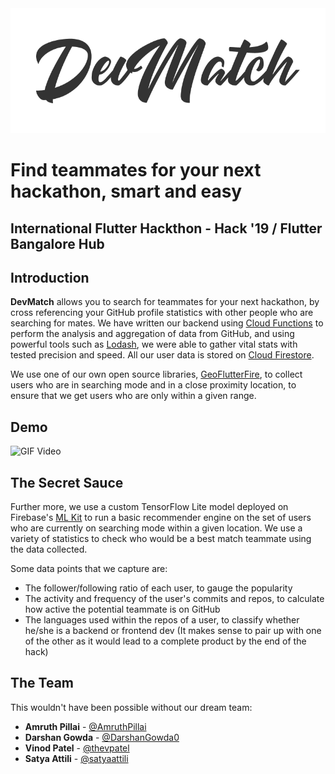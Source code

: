 <img src="./assets/logo.png" alt="DevMatch" height="200px" />

# Find teammates for your next hackathon, smart and easy
## International Flutter Hackthon - Hack '19 / Flutter Bangalore Hub

## Introduction

**DevMatch** allows you to search for teammates for your next hackathon, by cross referencing your GitHub profile statistics with other people who are searching for mates. We have written our backend using [Cloud Functions](hhttps://firebase.google.com/docs/functions) to perform the analysis and aggregation of data from GitHub, and using powerful tools such as [Lodash](https://lodash.com/), we were able to gather vital stats with tested precision and speed. All our user data is stored on [Cloud Firestore](https://firebase.google.com/docs/firestore).

We use one of our own open source libraries, [GeoFlutterFire](https://github.com/DarshanGowda0/GeoFlutterFire), to collect users who are in searching mode and in a close proximity location, to ensure that we get users who are only within a given range.

## Demo

<img src="https://i.imgur.com/GkRWcPF.gif" alt="GIF Video" />

## The Secret Sauce

Further more, we use a custom TensorFlow Lite model deployed on Firebase's [ML Kit](https://firebase.google.com/products/ml-kit/) to run a basic recommender engine on the set of users who are currently on searching mode within a given location. We use a variety of statistics to check who would be a best match teammate using the data collected.

Some data points that we capture are:
* The follower/following ratio of each user, to gauge the popularity
* The activity and frequency of the user's commits and repos, to calculate how active the potential teammate is on GitHub
* The languages used within the repos of a user, to classify whether he/she is a backend or frontend dev (It makes sense to pair up with one of the other as it would lead to a complete product by the end of the hack)

## The Team

This wouldn't have been possible without our dream team:
* **Amruth Pillai** - [@AmruthPillai](https://github.com/AmruthPillai/)
* **Darshan Gowda** - [@DarshanGowda0](https://github.com/DarshanGowda0/)
* **Vinod Patel** - [@thevpatel](https://github.com/thevpatel/)
* **Satya Attili** - [@satyaattili](https://github.com/satyaattili/)
